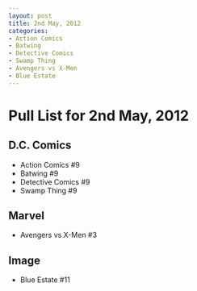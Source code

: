 ```yaml
---
layout: post
title: 2nd May, 2012
categories:
- Action Comics
- Batwing
- Detective Comics
- Swamp Thing
- Avengers vs X-Men
- Blue Estate
---
```


# Pull List for 2nd May, 2012

## D.C. Comics

* Action Comics #9
* Batwing #9
* Detective Comics #9
* Swamp Thing #9

## Marvel

* Avengers vs X-Men #3

## Image

* Blue Estate #11
